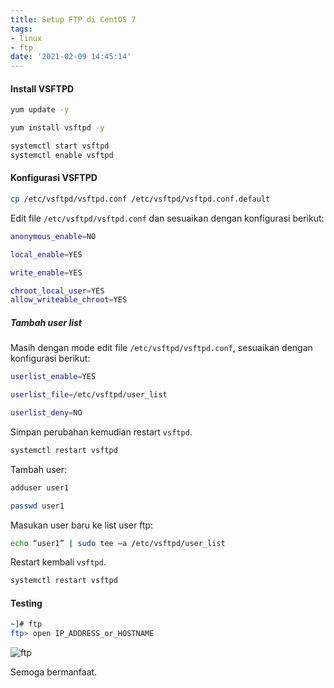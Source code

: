 ```yaml
---
title: Setup FTP di CentOS 7
tags:
- linux
- ftp
date: '2021-02-09 14:45:14'
---
```


#### Install  VSFTPD
```bash
yum update -y
``` 
```bash
yum install vsftpd -y
```
```bash
systemctl start vsftpd
systemctl enable vsftpd
```

#### Konfigurasi VSFTPD

```bash
cp /etc/vsftpd/vsftpd.conf /etc/vsftpd/vsftpd.conf.default
```

Edit file `/etc/vsftpd/vsftpd.conf` dan sesuaikan dengan konfigurasi berikut:
```bash
anonymous_enable=NO
```
```bash
local_enable=YES
```
```bash
write_enable=YES
```
```bash
chroot_local_user=YES
allow_writeable_chroot=YES
```

##### Tambah user list

Masih dengan mode edit file `/etc/vsftpd/vsftpd.conf`,  sesuaikan dengan konfigurasi berikut:

```bash
userlist_enable=YES
```
```bash
userlist_file=/etc/vsftpd/user_list
```
```bash
userlist_deny=NO
```

Simpan perubahan kemudian restart `vsftpd`.

```bash
systemctl restart vsftpd
```

Tambah user:
```bash
adduser user1
```
```bash
passwd user1
```

Masukan user baru ke list user ftp:

```bash
echo “user1” | sudo tee –a /etc/vsftpd/user_list
```

Restart kembali `vsftpd`.

```bash
systemctl restart vsftpd
```

#### Testing

```bash
~]# ftp
ftp> open IP_ADDRESS_or_HOSTNAME
```

![ftp](https://gh.iqbal.id/blog/img/ftp-cli-test1.png)

Semoga bermanfaat.
